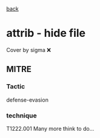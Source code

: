 [back](../index.md)
# attrib - hide file
Cover by sigma :x: 
## MITRE
### Tactic
defense-evasion
### technique
T1222.001
Many more think to do...